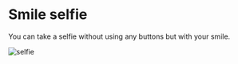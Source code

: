 # Smile selfie

You can take a selfie without using any buttons but with your smile.

![selfie](https://user-images.githubusercontent.com/7898437/52160712-d8f49600-26fd-11e9-9ef0-1f7ed156da9c.gif)


